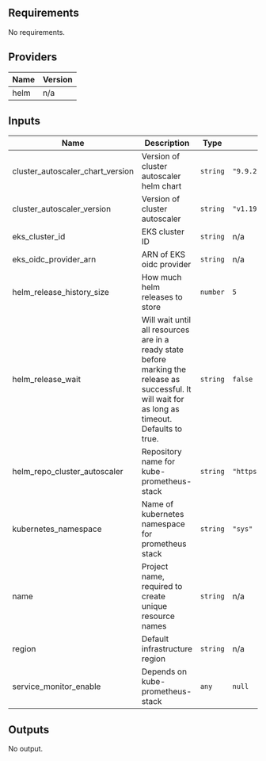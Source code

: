 ## Requirements

No requirements.

## Providers

| Name | Version |
|------|---------|
| helm | n/a |

## Inputs

| Name | Description | Type | Default | Required |
|------|-------------|------|---------|:--------:|
| cluster\_autoscaler\_chart\_version | Version of cluster autoscaler helm chart | `string` | `"9.9.2"` | no |
| cluster\_autoscaler\_version | Version of cluster autoscaler | `string` | `"v1.19.0"` | no |
| eks\_cluster\_id | EKS cluster ID | `string` | n/a | yes |
| eks\_oidc\_provider\_arn | ARN of EKS oidc provider | `string` | n/a | yes |
| helm\_release\_history\_size | How much helm releases to store | `number` | `5` | no |
| helm\_release\_wait | Will wait until all resources are in a ready state before marking the release as successful. It will wait for as long as timeout. Defaults to true. | `string` | `false` | no |
| helm\_repo\_cluster\_autoscaler | Repository name for kube-prometheus-stack | `string` | `"https://kubernetes.github.io/autoscaler"` | no |
| kubernetes\_namespace | Name of kubernetes namespace for prometheus stack | `string` | `"sys"` | no |
| name | Project name, required to create unique resource names | `string` | n/a | yes |
| region | Default infrastructure region | `string` | n/a | yes |
| service\_monitor\_enable | Depends on kube-prometheus-stack | `any` | `null` | no |

## Outputs

No output.

